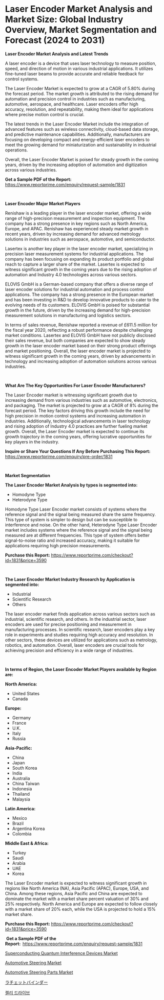 <p><h1>Laser Encoder Market Analysis and Market Size: Global Industry Overview, Market Segmentation and Forecast (2024 to 2031)</h1></p><p><strong>Laser Encoder Market Analysis and Latest Trends</strong></p>
<p><p>A laser encoder is a device that uses laser technology to measure position, speed, and direction of motion in various industrial applications. It utilizes fine-tuned laser beams to provide accurate and reliable feedback for control systems.</p><p>The Laser Encoder Market is expected to grow at a CAGR of 5.80% during the forecast period. The market growth is attributed to the rising demand for automation and precision control in industries such as manufacturing, automotive, aerospace, and healthcare. Laser encoders offer high accuracy, resolution, and repeatability, making them ideal for applications where precise motion control is crucial.</p><p>The latest trends in the Laser Encoder Market include the integration of advanced features such as wireless connectivity, cloud-based data storage, and predictive maintenance capabilities. Additionally, manufacturers are focusing on developing compact and energy-efficient laser encoders to meet the growing demand for miniaturization and sustainability in industrial operations.</p><p>Overall, the Laser Encoder Market is poised for steady growth in the coming years, driven by the increasing adoption of automation and digitization across various industries.</p></p>
<p><strong>Get a Sample PDF of the Report:&nbsp;</strong> <a href="https://www.reportprime.com/enquiry/request-sample/1831">https://www.reportprime.com/enquiry/request-sample/1831</a></p>
<p>&nbsp;</p>
<p><strong>Laser Encoder Major Market Players</strong></p>
<p><p>Renishaw is a leading player in the laser encoder market, offering a wide range of high-precision measurement and inspection equipment. The company has a strong presence in key regions such as North America, Europe, and APAC. Renishaw has experienced steady market growth in recent years, driven by increasing demand for advanced metrology solutions in industries such as aerospace, automotive, and semiconductor.</p><p>Lasertex is another key player in the laser encoder market, specializing in precision laser measurement systems for industrial applications. The company has been focusing on expanding its product portfolio and global reach to capture a larger share of the market. Lasertex is expected to witness significant growth in the coming years due to the rising adoption of automation and Industry 4.0 technologies across various sectors.</p><p>ELOVIS GmbH is a German-based company that offers a diverse range of laser encoder solutions for industrial automation and process control applications. The company has a strong presence in the European market and has been investing in R&D to develop innovative products to cater to the evolving needs of its customers. ELOVIS GmbH is poised for substantial growth in the future, driven by the increasing demand for high-precision measurement solutions in manufacturing and logistics sectors.</p><p>In terms of sales revenue, Renishaw reported a revenue of £611.5 million for the fiscal year 2020, reflecting a robust performance despite challenging market conditions. Lasertex and ELOVIS GmbH have not publicly disclosed their sales revenue, but both companies are expected to show steady growth in the laser encoder market based on their strong product offerings and market positioning. Overall, the laser encoder market is projected to witness significant growth in the coming years, driven by advancements in technology and increasing adoption of automation solutions across various industries.</p></p>
<p>&nbsp;</p>
<p><strong>What Are The Key Opportunities For Laser Encoder Manufacturers?</strong></p>
<p><p>The Laser Encoder market is witnessing significant growth due to increasing demand from various industries such as automotive, electronics, and packaging. The market is projected to grow at a CAGR of 8% during the forecast period. The key factors driving this growth include the need for high precision in motion control systems and increasing automation in industries. Additionally, technological advancements in laser technology and rising adoption of Industry 4.0 practices are further fueling market growth. Overall, the Laser Encoder market is expected to continue its growth trajectory in the coming years, offering lucrative opportunities for key players in the industry.</p></p>
<p><strong>Inquire or Share Your Questions If Any Before Purchasing This Report:</strong> <a href="https://www.reportprime.com/enquiry/pre-order/1831">https://www.reportprime.com/enquiry/pre-order/1831</a></p>
<p>&nbsp;</p>
<p><strong>Market Segmentation</strong></p>
<p><strong>The Laser Encoder Market Analysis by types is segmented into:</strong></p>
<p><ul><li>Homodyne Type</li><li>Heterodyne Type</li></ul></p>
<p><p>Homodyne Type Laser Encoder market consists of systems where the reference signal and the signal being measured share the same frequency. This type of system is simpler to design but can be susceptible to interference and noise. On the other hand, Heterodyne Type Laser Encoder market includes systems where the reference signal and the signal being measured are at different frequencies. This type of system offers better signal-to-noise ratio and increased accuracy, making it suitable for applications requiring high precision measurements.</p></p>
<p><strong>Purchase this Report:&nbsp;</strong><a href="https://www.reportprime.com/checkout?id=1831&price=3590">https://www.reportprime.com/checkout?id=1831&price=3590</a></p>
<p>&nbsp;</p>
<p><strong>The Laser Encoder Market Industry Research by Application is segmented into:</strong></p>
<p><ul><li>Industrial</li><li>Scientific Research</li><li>Others</li></ul></p>
<p><p>The laser encoder market finds application across various sectors such as industrial, scientific research, and others. In the industrial sector, laser encoders are used for precise positioning and measurement in manufacturing processes. In scientific research, laser encoders play a key role in experiments and studies requiring high accuracy and resolution. In other sectors, these devices are utilized for applications such as metrology, robotics, and automation. Overall, laser encoders are crucial tools for achieving precision and efficiency in a wide range of industries.</p></p>
<p>&nbsp;</p>
<p><strong>In terms of Region, the Laser Encoder Market Players available by Region are:</strong></p>
<p>
    <p> <strong> North America: </strong>
        <ul>
            <li>United States</li>
            <li>Canada</li>
        </ul>
        </p> 
    <p> <strong> Europe: </strong>
        <ul>
            <li>Germany</li>
            <li>France</li>
            <li>U.K.</li>
            <li>Italy</li>
            <li>Russia</li>
        </ul>
        </p> 
    <p> <strong> Asia-Pacific: </strong>
        <ul>
            <li>China</li>
            <li>Japan</li>
            <li>South Korea</li>
            <li>India</li>
            <li>Australia</li>
            <li>China Taiwan</li>
            <li>Indonesia</li>
            <li>Thailand</li>
            <li>Malaysia</li>
        </ul>
        </p> 
    <p> <strong> Latin America: </strong>
        <ul>
            <li>Mexico</li>
            <li>Brazil</li>
            <li>Argentina Korea</li>
            <li>Colombia</li>
        </ul>
        </p> 
    <p> <strong> Middle East & Africa: </strong>
        <ul>
            <li>Turkey</li>
            <li>Saudi</li>
            <li>Arabia</li>
            <li>UAE</li>
            <li>Korea</li>
        </ul>
    </p>
    </p>
<p><p>The Laser Encoder market is expected to witness significant growth in regions like North America (NA), Asia Pacific (APAC), Europe, USA, and China. Among these regions, Asia Pacific and China are expected to dominate the market with a market share percent valuation of 30% and 25% respectively. North America and Europe are expected to follow closely with a market share of 20% each, while the USA is projected to hold a 15% market share.</p></p>
<p><strong>Purchase this Report: </strong><a href="https://www.reportprime.com/checkout?id=1831&price=3590">https://www.reportprime.com/checkout?id=1831&price=3590</a></p>
<p>&nbsp;<strong>Get a Sample PDF of the Report:&nbsp;&nbsp;</strong><a href="https://www.reportprime.com/enquiry/request-sample/1831">https://www.reportprime.com/enquiry/request-sample/1831</a></p>
<p><strong></strong></p>
<p><p><a href="https://github.com/ChiragRp1/Market-Research-Report-List-3/blob/main/superconducting-quantum-interference-devices-market.md">Superconducting Quantum Interference Devices Market</a></p><p><a href="https://issuu.com/reportprime-2/docs/automotive-steering-market-size-2030.pptx">Automotive Steering Market</a></p><p><a href="https://issuu.com/reportprime-2/docs/automotive-steering-parts-market-size-2030.pptx">Automotive Steering Parts Market</a></p><p><a href="https://github.com/KaydenJohns1964/Market-Research-Report-List-1/blob/main/762534410457.md">ラチェットバインダー</a></p><p><a href="https://github.com/rsg307664904/Market-Research-Report-List-1/blob/main/17287859681.md">켈리 드라이브</a></p></p>